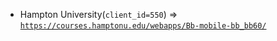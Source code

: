  - Hampton University(`client_id=550`) => [`https://courses.hamptonu.edu/webapps/Bb-mobile-bb_bb60/`](https://courses.hamptonu.edu/webapps/Bb-mobile-bb_bb60/)
